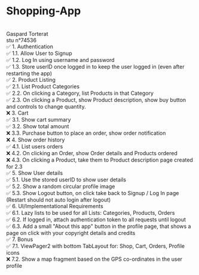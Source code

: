# Shopping-App
<br> Gaspard Torterat
<br> stu n°74536
<br> ✅ 1. Authentication
<br> ✅ 1.1. Allow User to Signup
<br> ✅ 1.2. Log In using username and password
<br> ✅ 1.3. Store userID once logged in to keep the user logged in (even after restarting the app)
<br> ✅ 2. Product Listing
<br> ✅ 2.1. List Product Categories
<br> ✅ 2.2. On clicking a Category, list Products in that Category
<br> ✅ 2.3. On clicking a Product, show Product description, show buy button and controls to change quantity.
<br> ❌ 3. Cart
<br> ✅ 3.1. Show cart summary
<br> ✅ 3.2. Show total amount
<br> ❌ 3.3. Purchase button to place an order, show order notification
<br> ❌ 4. Show order history
<br> ✅ 4.1. List users orders
<br> ❌ 4.2. On clicking an Order, show Order details and Products ordered
<br> ❌ 4.3. On clicking a Product, take them to Product description page created for 2.3
<br> ✅ 5. Show User details
<br> ✅ 5.1. Use the stored userID to show user details
<br> ✅  5.2. Show a random circular profile image
<br> ✅ 5.3. Show Logout button, on click take back to Signup / Log In page (Restart should not auto login after logout)
<br> ✅ 6. UI/Implementational Requirements
<br> ✅ 6.1. Lazy lists to be used for all Lists: Categories, Products, Orders
<br> ✅ 6.2. If logged in, attach authentication token to all requests until logout
<br> ✅ 6.3. Add a small "About this app" button in the profile page, that shows a page on click with your copyright details and credits
<br> ✅ 7. Bonus
<br> ✅ 7.1. ViewPager2 with bottom TabLayout for: Shop, Cart, Orders, Profile icons
<br> ❌ 7.2. Show a map fragment based on the GPS co-ordinates in the user profile

